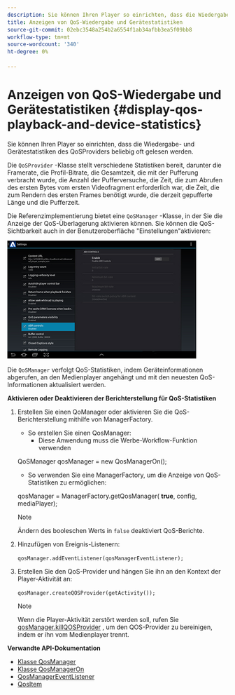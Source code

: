 ```yaml
---
description: Sie können Ihren Player so einrichten, dass die Wiedergabe- und Gerätestatistiken des QoSProviders beliebig oft gelesen werden.
title: Anzeigen von QoS-Wiedergabe und Gerätestatistiken
source-git-commit: 02ebc3548a254b2a6554f1ab34afbb3ea5f09bb8
workflow-type: tm+mt
source-wordcount: '340'
ht-degree: 0%

---
```


# Anzeigen von QoS-Wiedergabe und Gerätestatistiken {#display-qos-playback-and-device-statistics}

Sie können Ihren Player so einrichten, dass die Wiedergabe- und Gerätestatistiken des QoSProviders beliebig oft gelesen werden.

Die `QoSProvider` -Klasse stellt verschiedene Statistiken bereit, darunter die Framerate, die Profil-Bitrate, die Gesamtzeit, die mit der Pufferung verbracht wurde, die Anzahl der Pufferversuche, die Zeit, die zum Abrufen des ersten Bytes vom ersten Videofragment erforderlich war, die Zeit, die zum Rendern des ersten Frames benötigt wurde, die derzeit gepufferte Länge und die Pufferzeit.

Die Referenzimplementierung bietet eine `QoSManager` -Klasse, in der Sie die Anzeige der QoS-Überlagerung aktivieren können. Sie können die QoS-Sichtbarkeit auch in der Benutzeroberfläche &quot;Einstellungen&quot;aktivieren:

![](assets/qos-configuration.jpg)

Die `QoSManager` verfolgt QoS-Statistiken, indem Geräteinformationen abgerufen, an den Medienplayer angehängt und mit den neuesten QoS-Informationen aktualisiert werden.

**Aktivieren oder Deaktivieren der Berichterstellung für QoS-Statistiken**

1. Erstellen Sie einen QoManager oder aktivieren Sie die QoS-Berichterstellung mithilfe von ManagerFactory.

   * So erstellen Sie einen QosManager:
      * Diese Anwendung muss die Werbe-Workflow-Funktion verwenden

   QoSManager qosManager = new QosManagerOn();

   * So verwenden Sie eine ManagerFactory, um die Anzeige von QoS-Statistiken zu ermöglichen:

   qosManager = ManagerFactory.getQosManager(
   <b>true</b>, config, mediaPlayer);

   >[!NOTE]
   >
   >Ändern des booleschen Werts in `false` deaktiviert QoS-Berichte.

2. Hinzufügen von Ereignis-Listenern:

   `qosManager.addEventListener(qosManagerEventListener);`

3. Erstellen Sie den QoS-Provider und hängen Sie ihn an den Kontext der Player-Aktivität an:

   `qosManager.createQOSProvider(getActivity());`

   >[!NOTE]
   >
   >Wenn die Player-Aktivität zerstört werden soll, rufen Sie [qosManager.killQOSProvider](https://help.adobe.com/en_US/primetime/reference_implementation/android/javadoc/com/adobe/primetime/reference/manager/QosManager.html#destroyQOSProvider()) , um den QOS-Provider zu bereinigen, indem er ihn vom Medienplayer trennt.

**Verwandte API-Dokumentation**

* [Klasse QosManager](https://help.adobe.com/en_US/primetime/api/reference_implementation/android/javadoc/com/adobe/primetime/reference/manager/QosManager.html)
* [Klasse QosManagerOn](https://help.adobe.com/en_US/primetime/api/reference_implementation/android/javadoc/com/adobe/primetime/reference/manager/QosManagerOn.html)
* [QosManagerEventListener](https://help.adobe.com/en_US/primetime/api/reference_implementation/android/javadoc/com/adobe/primetime/reference/manager/QosManager.QosManagerEventListener.html)
* [QosItem](https://help.adobe.com/en_US/primetime/api/reference_implementation/android/javadoc/com/adobe/primetime/reference/manager/QosManager.QosItem.html)
